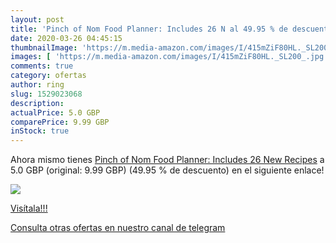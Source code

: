 ```yaml
---
layout: post
title: 'Pinch of Nom Food Planner: Includes 26 N al 49.95 % de descuento'
date: 2020-03-26 04:45:15
thumbnailImage: 'https://m.media-amazon.com/images/I/415mZiF80HL._SL200_.jpg'
images: [ 'https://m.media-amazon.com/images/I/415mZiF80HL._SL200_.jpg' ]
comments: true
category: ofertas
author: ring
slug: 1529023068
description:
actualPrice: 5.0 GBP
comparePrice: 9.99 GBP
inStock: true
---
```


Ahora mismo tienes [Pinch of Nom Food Planner: Includes 26 New Recipes](https://www.amazon.com/dp/1529023068/?tag=redken08-20) a 5.0 GBP (original: 9.99 GBP) (49.95 %  de descuento) en el siguiente enlace!

[![](https://m.media-amazon.com/images/I/415mZiF80HL._SL200_.jpg)](https://www.amazon.com/dp/1529023068/?tag=redken08-20)

[Visítala!!!](https://www.amazon.com/dp/1529023068/?tag=redken08-20)

[Consulta otras ofertas en nuestro canal de telegram](https://t.me/s/ofertas25)
